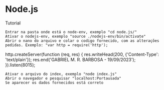# Node.js

Tutorial

    Entrar na pasta onde está o node-env, exemplo "cd node.js/"
    Ativar o nodejs-env, exemplo "source ./nodejs-env/bin/activate"
    Abrir o nano do arquivo e colar o codigo fornecido, com as alterações pedidas. Exemplo: "var http = require('http');

http.createServer(function (req, res) { res.writeHead(200, {'Content-Type': 'text/plain'}); res.end('GABRIEL M. R. BARBOSA - 19/09/2023'); }).listen(8015);

    Ativar o arquivo do index, exemplo "node index.js"
    Abrir o navegador e pesquisar "localhost:Portausada"
    Se aparecer os dados fornecidos está correto

